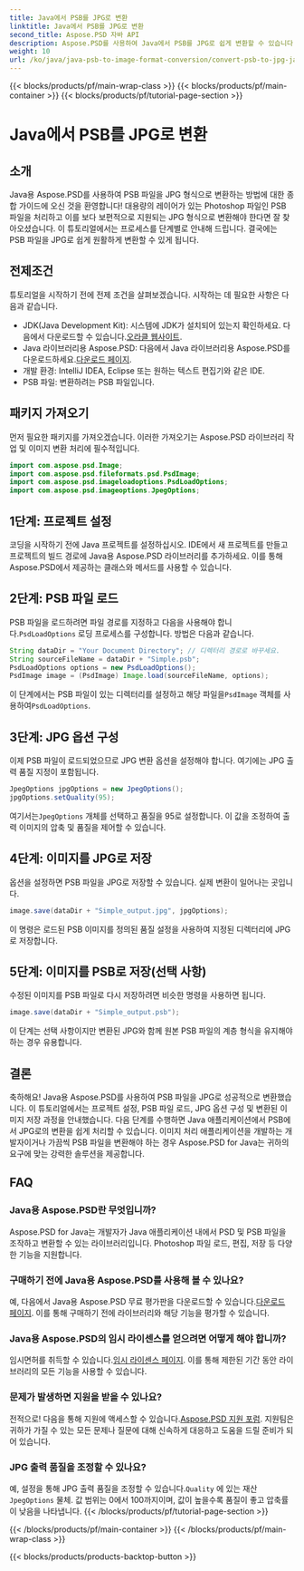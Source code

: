 ```yaml
---
title: Java에서 PSB를 JPG로 변환
linktitle: Java에서 PSB를 JPG로 변환
second_title: Aspose.PSD 자바 API
description: Aspose.PSD를 사용하여 Java에서 PSB를 JPG로 쉽게 변환할 수 있습니다. 원활한 이미지 변환을 위한 자세한 가이드를 따르세요. Aspose.PSD를 다운로드하여 사용해 보고 구입하세요.
weight: 10
url: /ko/java/java-psb-to-image-format-conversion/convert-psb-to-jpg-java/
---
```


{{< blocks/products/pf/main-wrap-class >}}
{{< blocks/products/pf/main-container >}}
{{< blocks/products/pf/tutorial-page-section >}}

# Java에서 PSB를 JPG로 변환

## 소개
Java용 Aspose.PSD를 사용하여 PSB 파일을 JPG 형식으로 변환하는 방법에 대한 종합 가이드에 오신 것을 환영합니다! 대용량의 레이어가 있는 Photoshop 파일인 PSB 파일을 처리하고 이를 보다 보편적으로 지원되는 JPG 형식으로 변환해야 한다면 잘 찾아오셨습니다. 이 튜토리얼에서는 프로세스를 단계별로 안내해 드립니다. 결국에는 PSB 파일을 JPG로 쉽게 원활하게 변환할 수 있게 됩니다.
## 전제조건
튜토리얼을 시작하기 전에 전제 조건을 살펴보겠습니다. 시작하는 데 필요한 사항은 다음과 같습니다.
-  JDK(Java Development Kit): 시스템에 JDK가 설치되어 있는지 확인하세요. 다음에서 다운로드할 수 있습니다.[오라클 웹사이트](https://www.oracle.com/java/technologies/javase-downloads.html).
-  Java 라이브러리용 Aspose.PSD: 다음에서 Java 라이브러리용 Aspose.PSD를 다운로드하세요.[다운로드 페이지](https://releases.aspose.com/psd/java/).
- 개발 환경: IntelliJ IDEA, Eclipse 또는 원하는 텍스트 편집기와 같은 IDE.
- PSB 파일: 변환하려는 PSB 파일입니다.
## 패키지 가져오기
먼저 필요한 패키지를 가져오겠습니다. 이러한 가져오기는 Aspose.PSD 라이브러리 작업 및 이미지 변환 처리에 필수적입니다.
```java
import com.aspose.psd.Image;
import com.aspose.psd.fileformats.psd.PsdImage;
import com.aspose.psd.imageloadoptions.PsdLoadOptions;
import com.aspose.psd.imageoptions.JpegOptions;
```
## 1단계: 프로젝트 설정
코딩을 시작하기 전에 Java 프로젝트를 설정하십시오. IDE에서 새 프로젝트를 만들고 프로젝트의 빌드 경로에 Java용 Aspose.PSD 라이브러리를 추가하세요. 이를 통해 Aspose.PSD에서 제공하는 클래스와 메서드를 사용할 수 있습니다.
## 2단계: PSB 파일 로드
 PSB 파일을 로드하려면 파일 경로를 지정하고 다음을 사용해야 합니다.`PsdLoadOptions` 로딩 프로세스를 구성합니다. 방법은 다음과 같습니다.
```java
String dataDir = "Your Document Directory"; // 디렉터리 경로로 바꾸세요.
String sourceFileName = dataDir + "Simple.psb";
PsdLoadOptions options = new PsdLoadOptions();
PsdImage image = (PsdImage) Image.load(sourceFileName, options);
```
 이 단계에서는 PSB 파일이 있는 디렉터리를 설정하고 해당 파일을`PsdImage` 객체를 사용하여`PsdLoadOptions`.
## 3단계: JPG 옵션 구성
이제 PSB 파일이 로드되었으므로 JPG 변환 옵션을 설정해야 합니다. 여기에는 JPG 출력 품질 지정이 포함됩니다.
```java
JpegOptions jpgOptions = new JpegOptions();
jpgOptions.setQuality(95);
```
여기서는`JpegOptions` 개체를 선택하고 품질을 95로 설정합니다. 이 값을 조정하여 출력 이미지의 압축 및 품질을 제어할 수 있습니다.
## 4단계: 이미지를 JPG로 저장
옵션을 설정하면 PSB 파일을 JPG로 저장할 수 있습니다. 실제 변환이 일어나는 곳입니다.
```java
image.save(dataDir + "Simple_output.jpg", jpgOptions);
```
이 명령은 로드된 PSB 이미지를 정의된 품질 설정을 사용하여 지정된 디렉터리에 JPG로 저장합니다.
## 5단계: 이미지를 PSB로 저장(선택 사항)
수정된 이미지를 PSB 파일로 다시 저장하려면 비슷한 명령을 사용하면 됩니다.
```java
image.save(dataDir + "Simple_output.psb");
```
이 단계는 선택 사항이지만 변환된 JPG와 함께 원본 PSB 파일의 계층 형식을 유지해야 하는 경우 유용합니다.
## 결론
축하해요! Java용 Aspose.PSD를 사용하여 PSB 파일을 JPG로 성공적으로 변환했습니다. 이 튜토리얼에서는 프로젝트 설정, PSB 파일 로드, JPG 옵션 구성 및 변환된 이미지 저장 과정을 안내했습니다. 다음 단계를 수행하면 Java 애플리케이션에서 PSB에서 JPG로의 변환을 쉽게 처리할 수 있습니다.
이미지 처리 애플리케이션을 개발하는 개발자이거나 가끔씩 PSB 파일을 변환해야 하는 경우 Aspose.PSD for Java는 귀하의 요구에 맞는 강력한 솔루션을 제공합니다.
## FAQ
### Java용 Aspose.PSD란 무엇입니까?
Aspose.PSD for Java는 개발자가 Java 애플리케이션 내에서 PSD 및 PSB 파일을 조작하고 변환할 수 있는 라이브러리입니다. Photoshop 파일 로드, 편집, 저장 등 다양한 기능을 지원합니다.
### 구매하기 전에 Java용 Aspose.PSD를 사용해 볼 수 있나요?
 예, 다음에서 Java용 Aspose.PSD 무료 평가판을 다운로드할 수 있습니다.[다운로드 페이지](https://releases.aspose.com/). 이를 통해 구매하기 전에 라이브러리와 해당 기능을 평가할 수 있습니다.
### Java용 Aspose.PSD의 임시 라이센스를 얻으려면 어떻게 해야 합니까?
 임시면허를 취득할 수 있습니다.[임시 라이센스 페이지](https://purchase.aspose.com/temporary-license/). 이를 통해 제한된 기간 동안 라이브러리의 모든 기능을 사용할 수 있습니다.
### 문제가 발생하면 지원을 받을 수 있나요?
 전적으로! 다음을 통해 지원에 액세스할 수 있습니다.[Aspose.PSD 지원 포럼](https://forum.aspose.com/c/psd/34). 지원팀은 귀하가 가질 수 있는 모든 문제나 질문에 대해 신속하게 대응하고 도움을 드릴 준비가 되어 있습니다.
### JPG 출력 품질을 조정할 수 있나요?
 예, 설정을 통해 JPG 출력 품질을 조정할 수 있습니다.`Quality` 에 있는 재산`JpegOptions` 물체. 값 범위는 0에서 100까지이며, 값이 높을수록 품질이 좋고 압축률이 낮음을 나타냅니다.
{{< /blocks/products/pf/tutorial-page-section >}}

{{< /blocks/products/pf/main-container >}}
{{< /blocks/products/pf/main-wrap-class >}}

{{< blocks/products/products-backtop-button >}}
